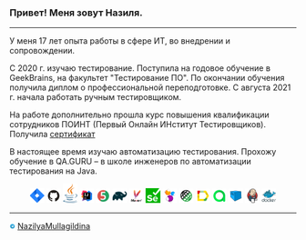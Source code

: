 ### Привет! Меня зовут Назиля.
---
<p> У меня 17 лет опыта работы в сфере ИТ, во внедрении и сопровождении. </p> 
<p> С 2020 г. изучаю тестирование. Поступила на годовое обучение в GeekBrains, 
на факультет "Тестирование ПО". По окончании обучения получила диплом о профессиональной переподготовке.
С августа 2021 г. начала работать ручным тестировщиком.
<p>На работе дополнительно прошла курс повышения квалификации сотрудников ПОИНТ (Первый Онлайн ИНститут Тестировщиков). Получила <a target="_blank" href="https://qaschool.ru/school-center/certificate.php?id=22620">сертификат</a>
</p> 
<p>В настоящее время изучаю автоматизацию тестирования. Прохожу обучение в QA.GURU – в школе инженеров по автоматизации тестирования на Java.
</p> 

<p  align="center">
  <code><img width="5%" title="Atlassian Jira" src="./images/icons/jira-logo.svg"></code>
  <code><img width="5%" title="Github" src="./images/icons/GitHub.svg"></code>
  <code><img width="5%" title="Java" src="./images/icons/java-logo.svg"></code>
  <code><img width="5%" title="IntelliJ IDEA" src="./images/icons/IDEA-logo.svg"></code>
  <code><img width="5%" title="JUnit5" src="./images/icons/junit5-logo.svg"></code>
  <code><img width="5%" title="Gradle" src="./images/icons/gradle-logo.svg"></code>
  <code><img width="5%" title="Maven" src="./images/icons/maven.png"></code>
  <code><img width="5%" title="Selenium" src="./images/icons/selenium.png"></code>
  <code><img width="5%" title="Selenide" src="./images/icons/selenide-logo.svg"></code>
  <code><img width="5%" title="REST-Assured" src="./images/icons/rest-assured-logo.svg"></code>
  <code><img width="5%" title="Allure Report" src="./images/icons/allure-Report-logo.svg"></code>
  <code><img width="5%" title="Allure TestOps" src="./images/icons/allure-ee-logo.svg"></code>
  <code><img width="5%" title="Selenoid" src="./images/icons/selenoid-logo.svg"></code>
  <code><img width="5%" title="Jenkins" src="./images/icons/jenkins-logo.svg"></code>
  <code><img width="5%" title="Docker" src="./images/icons/docker-original.svg"></code>
</p>

---

<a href="https://t.me/NazilyaMullagildina"><img width="2%" title="Telegram" src="./images/icons/Telegram.svg"></a>
[NazilyaMullagildina](https://t.me/NazilyaMullagildina) </br>


<!--
**Nazilya/Nazilya** is a ✨ _special_ ✨ repository because its `README.md` (this file) appears on your GitHub profile.

Here are some ideas to get you started:

- 🔭 I’m currently working on ...
- 🌱 I’m currently learning ...
- 👯 I’m looking to collaborate on ...
- 🤔 I’m looking for help with ...
- 💬 Ask me about ...
- 📫 How to reach me: ...
- 😄 Pronouns: ...
- ⚡ Fun fact: ...
-->
